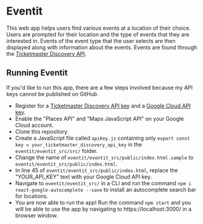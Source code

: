 # Eventit
This web app helps users find various events at a location of their choice. Users are prompted for their location and the type of events that they are interested in. Events of the event type that the user selects are then displayed along with information about the events. Events are found through the [Ticketmaster Discovery API](https://developer.ticketmaster.com/products-and-docs/apis/discovery-api/v2/). 

## Running Eventit
If you'd like to run this app, there are a few steps involved because my API keys cannot be published on GitHub. 
* Register for a [Ticketmaster Discovery API key](https://developer-acct.ticketmaster.com/user/register) and a [Google Cloud API key](https://developers.google.com/places/web-service/get-api-key). 
* Enable the "Places API" and "Maps JavaScript API" on your Google Cloud account. 
* Clone this repository.
* Create a JavaScript file called `apiKey.js` containing only `export const key = your_ticketmaster_discovery_api_key` in the `eventit/eventit_src/src/` folder.
* Change the name of `eventit/eventit_src/public/index.html.sample` to `eventit/eventit_src/public/index.html`.
* In line 45 of `eventit/eventit_src/public/index.html`, replace the "YOUR_API_KEY" text with your Google Cloud API key.
* Navigate to `eventit/eventit_src/` in a CLI and run the command `npm i react-google-autocomplete --save` to install an autocomplete search bar for locations. 
* You are now able to run the app! Run the command `npm start` and you will be able to use the app by navigating to https://localhost:3000/ in a browser window.
